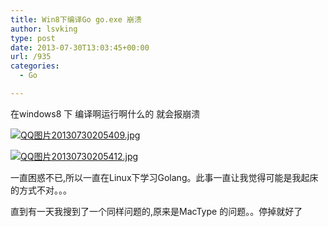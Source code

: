 ```yaml
---
title: Win8下编译Go go.exe 崩溃
author: lsvking
type: post
date: 2013-07-30T13:03:45+00:00
url: /935
categories:
  - Go

---
```

在windows8 下 编译啊运行啊什么的 就会报崩溃
  
[![QQ图片20130730205409.jpg][1]][2]

[![QQ图片20130730205412.jpg][3]][4]

一直困惑不已,所以一直在Linux下学习Golang。此事一直让我觉得可能是我起床的方式不对。。。

直到有一天我搜到了一个同样问题的,原来是MacType 的问题。。停掉就好了

 [1]: http://lsvking.github.io/wp-content/uploads/2013/07/1645993778.jpg
 [2]: http://lsvking.com/attachment/933/ "QQ图片20130730205409.jpg"
 [3]: http://lsvking.github.io/wp-content/uploads/2013/07/1998453011.jpg
 [4]: http://lsvking.com/attachment/934/ "QQ图片20130730205412.jpg"